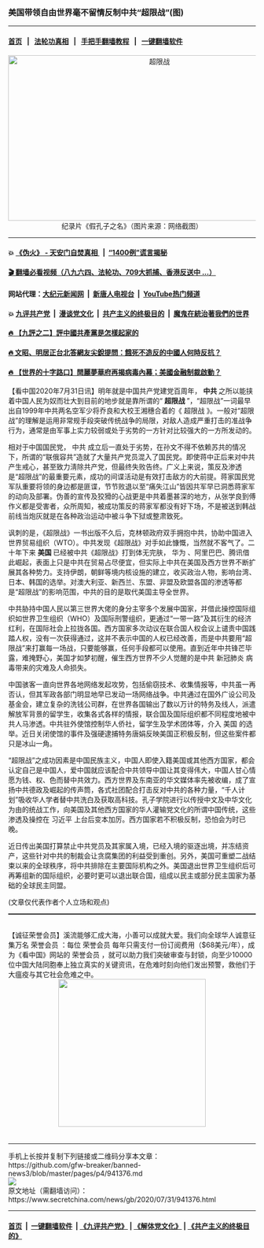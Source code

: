 ### 美国带领自由世界毫不留情反制中共“超限战”(图)
------------------------

#### [首页](https://github.com/gfw-breaker/banned-news3/blob/master/README.md) &nbsp;&nbsp;|&nbsp;&nbsp; [法轮功真相](https://github.com/begood0513/basic/blob/master/README.md)  &nbsp;&nbsp;|&nbsp;&nbsp; [手把手翻墙教程](https://github.com/gfw-breaker/guides/wiki)  &nbsp;&nbsp;|&nbsp;&nbsp; [一键翻墙软件](https://github.com/gfw-breaker/nogfw/blob/master/README.md)  



<div class="article_right" style="fone-color:#000">
 <p style="text-align: center;">
  <img alt="超限战" src="https://img3.secretchina.com/pic/2020/4-24/p2676701a832154427-ss.jpg" style="height:336px; width:600px"/>
  <br>
   纪录片《假孔子之名》（图片来源：网络截图）
   <span id="hideid" name="hideid" style="color:red;display:none;">
    <span href="https://www.secretchina.com">
    </span>
   </span>
  </br>
 </p>
 <div id="txt-mid1-t21-2017">
  

---

#### 💥 [《伪火》 - 天安门自焚真相 ](http://141.164.39.94:10000/videos/blog/weihuo.html)&nbsp; |&nbsp; [“1400例”谎言揭秘  ](http://141.164.39.94:10000/videos/blog/jiexi1400.html)

#### [ 🎬  翻墙必看视频（八九六四、法轮功、709大抓捕、香港反送中 ...）](https://github.com/gfw-breaker/links/blob/master/banned.md)

#### 网站代理：[大纪元新闻网](http://167.172.10.89:10080/gb/) &nbsp;|&nbsp; [新唐人电视台](http://167.172.10.89:8808/gb/) &nbsp;|&nbsp; [YouTube热门频道](http://158.247.203.241/youtube.html)

#### 💥 [九评共产党](http://141.164.39.94:10000/videos/res/jiuping/)&nbsp; |&nbsp; [漫谈党文化](http://141.164.39.94:10000/videos/res/mtdwh/)&nbsp; |&nbsp; [共产主义的终极目的](http://141.164.39.94:10000/videos/res/zjmd/)&nbsp; |&nbsp; [魔鬼在統治著我們的世界](http://141.164.39.94:10000/videos/res/TheSpecter/)  

#### [ 🔥  【九評之二】評中國共產黨是怎樣起家的](http://141.164.39.94:10000/videos/news/../res/jiuping/index.html)

#### [ 🔥  文昭、明居正台北答網友尖銳提問：餓死不造反的中國人何時反抗？](http://141.164.39.94:10000/videos/news/wenzhao-mjz.html)

#### [ 🔥  【世界的十字路口】閆麗夢華府再揭病毒內幕；美國金融制裁啟動？](http://141.164.39.94:10000/videos/news/tanghao01.html)


  </div>
 </div>
 <p>
  【看中国2020年7月31日讯】明年就是中国共产党建党百周年，
  <strong>
   中共
  </strong>
  之所以能挟着中国人民为奴而壮大到目前的地步就是靠所谓的“
  <strong>
   超限战
  </strong>
  ”，“超限战”一词最早出自1999年中共两名空军少将乔良和大校王湘穗合着的《
  <span href="https://zh.wikipedia.org/wiki/%E8%B6%85%E9%99%90%E6%88%98" target="_blank">
   超限战
  </span>
  》。一般对“超限战”的理解是运用非常规手段突破传统战争的局限，对敌人造成严重打击的准战争行为，通常是由军事上实力较弱或处于劣势的一方针对比较强大的一方所发动的。
  <span id="hideid" name="hideid" style="color:red;display:none;">
   <span href="https://www.secretchina.com">
   </span>
  </span>
 </p>
 <p>
  相对于中国国民党，
  <span href="https://www.secretchina.com/news/gb/tag/中共" target="_blank">
   中共
  </span>
  成立后一直处于劣势，在孙文不得不依赖苏共的情况下，所谓的“联俄容共”造就了大量共产党员混入了国民党。即使蒋中正后来对中共产生戒心，甚至致力淸除共产党，但最终失败告终。广义上来说，策反及渗透是“超限战”的最重要元素，成功的间谍活动是有效打击敌方的大前提。蒋家国民党军队重要将领的身边都是匪谍，节节败退以至“痛失江山”皆因共军早已洞悉蒋家军的动向及部署。伪善的宣传及狡猾的心战更是中共着墨甚深的地方，从张学良到傅作义都是受害者，众所周知，被成功策反的蒋家军都没有好下场，不是被送到韩战前线当炮灰就是在各种政治运动中被斗争下狱或整肃致死。
 </p>
 <p>
  讽刺的是，《超限战》一书出版不久后，克林顿政府双手拥抱中共，协助中国进入世界贸易组织（WTO）。中共发现《超限战》对手如此慷慨，当然就不客气了。二十年下来
  <strong>
   美国
  </strong>
  已经被中共《超限战》打到体无完肤，
  <span href="https://www.secretchina.com/news/gb/tag/华为" target="_blank">
   华为
  </span>
  、阿里巴巴、腾讯借此崛起，表面上只是中共在贸易占尽便宜，但实际上中共在美国及西方世界不断扩展其各种势力。支持伊朗，朝鲜等境内核设施的建立，收买政治人物，影响台湾、日本、韩国的选举。对澳大利亚、新西兰、东盟、非盟及欧盟各国的渗透等都是“超限战”的影响范围，中共的目的是取代美国主导全世界。
 </p>
 <p>
  中共胁持中国人民以第三世界大佬的身分主宰多个发展中国家，并借此操控国际组织如世界卫生组织（WHO）及国际刑警组织，更通过“一带一路”及其衍生的经济红利，在国际社会上拉拢各国。西方国家多次动议在联合国人权会议上谴责中国践踏人权，没有一次获得通过，这并不表示中国的人权已经改善，而是中共要用“超限战”来打赢每一场战，只要能够赢，任何手段都可以使用。直到近年中共锋芒毕露，难掩野心，美国才如梦初醒，催生西方世界不少人觉醒的是中共
  <span href="https://www.secretchina.com/news/gb/tag/新冠肺炎" target="_blank">
   新冠肺炎
  </span>
  病毒带来的灾难及人命损失。
 </p>
 <p>
  中国骇客一直向世界各地网络发起攻势，包括偷窃技术、收集情报等，中共虽一再否认，但其军政各部门明显地早已发动一场网络战争。中共通过在国外广设公司及基金会，建立复杂的洗钱公司群，在世界各国输出了数以万计的特务及线人，派遣解放军背景的留学生，收集各式各样的情报，联合国及国际组织都不同程度地被中共人马渗透。中共驻外使馆控制华人侨社，留学生及学术团体等，介入
  <span href="https://www.secretchina.com/news/gb/tag/美国" target="_blank">
   美国
  </span>
  的选举。近日关闭使馆的事件及强硬逮捕特务唐娟反映美国正积极反制，但这些案件都只是冰山一角。
 </p>
 <p>
  “超限战”之成功因素是中国民族主义，中国人即使入籍美国或其他西方国家，都会认定自己是中国人，爱中国就应该配合中共领导中国让其变得伟大，中国人甘心情愿为钱、权、色而替中共效力。西方世界及东南亚的华文媒体率先被收编，成了宣扬中共德政及崛起的传声筒，各式社团配合打击反对中共的各种力量，“千人计划”吸收华人学者替中共洗白及获取高科技。孔子学院进行以传授中文及中华文化为由的统战工作，向美国及其他西方国家的华人灌输党文化的所谓中国传统，这些渗透及操控在
  <span href="https://www.secretchina.com/news/gb/tag/习近平" target="_blank">
   习近平
  </span>
  上台后变本加厉。西方国家若不积极反制，恐怕会为时已晚。
 </p>
 <center>
  <div style="max-width: 632px;height:180px; display: none; text-align: center; margin: 0 auto; overflow: hidden;overflow-x: hidden;">
   <div id="taboola-midarticle-thumbnails" style="max-width: 632px;height:180px;overflow: hidden;overflow-x: hidden;">
   </div>
  </div>
  <div>
   <center>
    <div id="div-gpt-ad-1589559869784-0">
    </div>
   </center>
  </div>
 </center>
 <p>
  近日传出美国打算禁止中共党员及其家属入境，已经入境的驱逐出境，并冻结资产，这些针对中共的制裁会让贪腐集团的利益受到重创。另外，美国可重塑二战结束以来的全球秩序，将中共排除在主要国际机构之外。美国退出世界卫生组织后可再筹组新的国际组织，必要时更可以退出联合国，组成以民主或部分民主国家为基础的全球民主同盟。
 </p>
 <center>
  <div style="max-width: 632px;height:180px; display: none; text-align: center; margin: 0 auto; overflow: hidden;overflow-x: hidden;">
   <div id="taboola-midarticle-thumbnails" style="max-width: 632px;height:180px;overflow: hidden;overflow-x: hidden;">
   </div>
  </div>
  <div>
   <center>
    <div id="div-gpt-ad-1589559869784-0">
    </div>
   </center>
  </div>
 </center>
 (文章仅代表作者个人立场和观点)
 <p style="margin-bottom:10px;">
  <hr style="border-top: 1px dashed  ;" width="100%"/>
  <br/>
  【诚征荣誉会员】溪流能够汇成大海，小善可以成就大爱。我们向全球华人诚意征集万名
  <span href="/kzgd/subscribe.html" target="_blank">
   荣誉会员
  </span>
  ：每位
  <span href="/kzgd/subscribe.html" target="_blank">
   荣誉会员
  </span>
  每年只需支付一份订阅费用（$68美元/年），成为《看中国》网站的
  <span href="/kzgd/subscribe.html" target="_blank">
   荣誉会员
  </span>
  ，就可以助力我们突破审查与封锁，向至少10000位中国大陆同胞奉上独立真实的关键资讯，在危难时刻向他们发出预警，救他们于大瘟疫与其它社会危难之中。
  <center>
   <span href="https://account.secretchina.com/planshopcart.php?pid=2020plana&amp;carf=add&amp;code=b5">
    <img src="https://img3.secretchina.com/pic/2020/7-29/p2742721a263579567.jpg" width="300px"/>
   </span>
  </center>
  <center>
   <div style="max-width: 632px;height:180px; display: none; text-align: center; margin: 0 auto; overflow: hidden;overflow-x: hidden;">
    <div id="taboola-midarticle-thumbnails" style="max-width: 632px;height:180px;overflow: hidden;overflow-x: hidden;">
    </div>
   </div>
   <div>
    <center>
     <div id="div-gpt-ad-1589559869784-0">
     </div>
    </center>
   </div>
  </center>
  <center>
   <div>
    <div id="txt-mid2-t22-2017" style="display: block;margin-top:8px;max-height: 351px;  overflow: hidden;">
     <div id="SC-21xx">
     </div>
     <ins class="adsbygoogle" data-ad-client="ca-pub-1276641434651360" data-ad-format="auto" data-ad-slot="4301710469" data-full-width-responsive="true" style="display:block">
     </ins>
    </div>
   </div>
  </center>
  <div style="padding-top:12px;">
  </div>
 </p>
</div>

<hr/>
手机上长按并复制下列链接或二维码分享本文章：<br/>
https://github.com/gfw-breaker/banned-news3/blob/master/pages/p4/941376.md <br/>
<a href='https://github.com/gfw-breaker/banned-news3/blob/master/pages/p4/941376.md'><img src='https://github.com/gfw-breaker/banned-news3/blob/master/pages/p4/941376.md.png'/></a> <br/>
原文地址（需翻墙访问）：https://www.secretchina.com/news/gb/2020/07/31/941376.html


------------------------
#### [首页](https://github.com/gfw-breaker/banned-news3/blob/master/README.md) &nbsp;|&nbsp; [一键翻墙软件](https://github.com/gfw-breaker/nogfw/blob/master/README.md) &nbsp;| [《九评共产党》](https://github.com/gfw-breaker/9ping.md/blob/master/README.md#九评之一评共产党是什么) | [《解体党文化》](https://github.com/gfw-breaker/jtdwh.md/blob/master/README.md) | [《共产主义的终极目的》](https://github.com/gfw-breaker/gczydzjmd.md/blob/master/README.md)


<img src='http://gfw-breaker.win/banned-news3/pages/p4/941376.md' width='0px' height='0px'/>